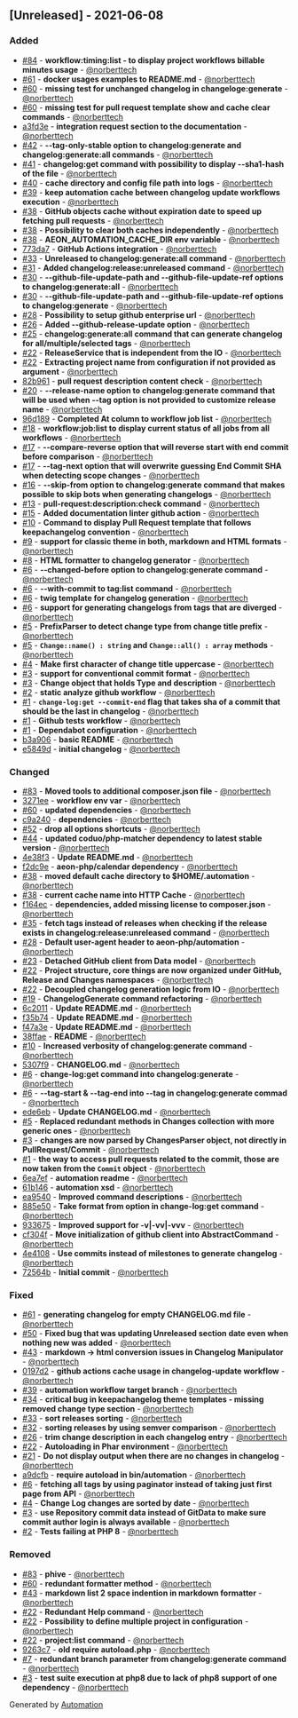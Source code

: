 ## [Unreleased] - 2021-06-08

### Added
- [#84](https://github.com/aeon-php/automation/pull/84) - **workflow:timing:list - to  display project workflows billable minutes usage** - [@norberttech](https://github.com/norberttech)
- [#61](https://github.com/aeon-php/automation/pull/61) - **docker usages examples to README.md** - [@norberttech](https://github.com/norberttech)
- [#60](https://github.com/aeon-php/automation/pull/60) - **missing test for unchanged changelog in changeloge:generate** - [@norberttech](https://github.com/norberttech)
- [#60](https://github.com/aeon-php/automation/pull/60) - **missing test for pull request template show and cache clear commands** - [@norberttech](https://github.com/norberttech)
- [a3fd3e](https://github.com/aeon-php/automation/commit/a3fd3eba1d84cbe197a85668ac5c08f1aede2c97) - **integration request section to the documentation** - [@norberttech](https://github.com/norberttech)
- [#42](https://github.com/aeon-php/automation/pull/42) - **--tag-only-stable option to changelog:generate and changelog:generate:all commands** - [@norberttech](https://github.com/norberttech)
- [#41](https://github.com/aeon-php/automation/pull/41) - **changelog:get command with possibility to display --sha1-hash of the file** - [@norberttech](https://github.com/norberttech)
- [#40](https://github.com/aeon-php/automation/pull/40) - **cache directory and config file path into logs** - [@norberttech](https://github.com/norberttech)
- [#39](https://github.com/aeon-php/automation/pull/39) - **keep automation cache between changelog update workflows execution** - [@norberttech](https://github.com/norberttech)
- [#38](https://github.com/aeon-php/automation/pull/38) - **GitHub objects cache without expiration date to speed up fetching pull requests** - [@norberttech](https://github.com/norberttech)
- [#38](https://github.com/aeon-php/automation/pull/38) - **Possibility to clear both caches independently** - [@norberttech](https://github.com/norberttech)
- [#38](https://github.com/aeon-php/automation/pull/38) - **AEON_AUTOMATION_CACHE_DIR env variable** - [@norberttech](https://github.com/norberttech)
- [773da7](https://github.com/aeon-php/automation/commit/773da7ce378907709441f37c5794be0eb1271e56) - **GitHub Actions integration** - [@norberttech](https://github.com/norberttech)
- [#33](https://github.com/aeon-php/automation/pull/33) - **Unreleased to changelog:generate:all command** - [@norberttech](https://github.com/norberttech)
- [#31](https://github.com/aeon-php/automation/pull/31) - **Added changelog:release:unreleased command** - [@norberttech](https://github.com/norberttech)
- [#30](https://github.com/aeon-php/automation/pull/30) - **--github-file-update-path and --github-file-update-ref options to changelog:generate:all** - [@norberttech](https://github.com/norberttech)
- [#30](https://github.com/aeon-php/automation/pull/30) - **--github-file-update-path and --github-file-update-ref options to changelog:generate** - [@norberttech](https://github.com/norberttech)
- [#28](https://github.com/aeon-php/automation/pull/28) - **Possibility to setup github enterprise url** - [@norberttech](https://github.com/norberttech)
- [#26](https://github.com/aeon-php/automation/pull/26) - **Added --github-release-update option** - [@norberttech](https://github.com/norberttech)
- [#25](https://github.com/aeon-php/automation/pull/25) - **changelog:generate:all command that can generate changelog for all/multiple/selected tags** - [@norberttech](https://github.com/norberttech)
- [#22](https://github.com/aeon-php/automation/pull/22) - **ReleaseService that is independent from the IO** - [@norberttech](https://github.com/norberttech)
- [#22](https://github.com/aeon-php/automation/pull/22) - **Extracting project name from configuration if not provided as argument** - [@norberttech](https://github.com/norberttech)
- [82b961](https://github.com/aeon-php/automation/commit/82b961e5a3ff4794728620cf6e7fba77e3b8296e) - **pull request description content check** - [@norberttech](https://github.com/norberttech)
- [#20](https://github.com/aeon-php/automation/pull/20) - **--release-name option to changelog:generate command that will be used when --tag option is not provided to customize release name** - [@norberttech](https://github.com/norberttech)
- [96d189](https://github.com/aeon-php/automation/commit/96d189f2ab16b54fd73f73463eaeb7178064090b) - **Completed At column to workflow job list** - [@norberttech](https://github.com/norberttech)
- [#18](https://github.com/aeon-php/automation/pull/18) - **workflow:job:list to display current status of all jobs from all workflows** - [@norberttech](https://github.com/norberttech)
- [#17](https://github.com/aeon-php/automation/pull/17) - **--compare-reverse option that will reverse start with end commit before comparison** - [@norberttech](https://github.com/norberttech)
- [#17](https://github.com/aeon-php/automation/pull/17) - **--tag-next option that will overwrite guessing End Commit SHA when detecting scope changes** - [@norberttech](https://github.com/norberttech)
- [#16](https://github.com/aeon-php/automation/pull/16) - **--skip-from option to changelog:generate command that makes possible to skip bots when generating changelogs** - [@norberttech](https://github.com/norberttech)
- [#13](https://github.com/aeon-php/automation/pull/13) - **pull-request:description:check command** - [@norberttech](https://github.com/norberttech)
- [#15](https://github.com/aeon-php/automation/pull/15) - **Added documentation linter github action** - [@norberttech](https://github.com/norberttech)
- [#10](https://github.com/aeon-php/automation/pull/10) - **Command to display Pull Request template that follows keepachangelog convention** - [@norberttech](https://github.com/norberttech)
- [#9](https://github.com/aeon-php/automation/pull/9) - **support for classic theme in both, markdown and HTML formats** - [@norberttech](https://github.com/norberttech)
- [#8](https://github.com/aeon-php/automation/pull/8) - **HTML formatter to changelog generator** - [@norberttech](https://github.com/norberttech)
- [#6](https://github.com/aeon-php/automation/pull/6) - **--changed-before option to changelog:generate command** - [@norberttech](https://github.com/norberttech)
- [#6](https://github.com/aeon-php/automation/pull/6) - **--with-commit to tag:list command** - [@norberttech](https://github.com/norberttech)
- [#6](https://github.com/aeon-php/automation/pull/6) - **twig template for changelog generation** - [@norberttech](https://github.com/norberttech)
- [#6](https://github.com/aeon-php/automation/pull/6) - **support for generating changelogs from tags that are diverged** - [@norberttech](https://github.com/norberttech)
- [#5](https://github.com/aeon-php/automation/pull/5) - **PrefixParser to detect change type from change title prefix** - [@norberttech](https://github.com/norberttech)
- [#5](https://github.com/aeon-php/automation/pull/5) - **`Change::name() : string` and `Change::all() : array`  methods** - [@norberttech](https://github.com/norberttech)
- [#4](https://github.com/aeon-php/automation/pull/4) - **Make first character of change title uppercase** - [@norberttech](https://github.com/norberttech)
- [#3](https://github.com/aeon-php/automation/pull/3) - **support for conventional commit format** - [@norberttech](https://github.com/norberttech)
- [#3](https://github.com/aeon-php/automation/pull/3) - **Change object that holds Type and description** - [@norberttech](https://github.com/norberttech)
- [#2](https://github.com/aeon-php/automation/pull/2) - **static analyze github workflow** - [@norberttech](https://github.com/norberttech)
- [#1](https://github.com/aeon-php/automation/pull/1) - **`change-log:get --commit-end` flag that takes sha of a commit that should be the last in changelog** - [@norberttech](https://github.com/norberttech)
- [#1](https://github.com/aeon-php/automation/pull/1) - **Github tests workflow** - [@norberttech](https://github.com/norberttech)
- [#1](https://github.com/aeon-php/automation/pull/1) - **Dependabot configuration** - [@norberttech](https://github.com/norberttech)
- [b3a906](https://github.com/aeon-php/automation/commit/b3a906801897f72c3e88f696aa99e9dc7b88005f) - **basic README** - [@norberttech](https://github.com/norberttech)
- [e5849d](https://github.com/aeon-php/automation/commit/e5849da3147caaf1394cfc149fdc405589d818ec) - **initial changelog** - [@norberttech](https://github.com/norberttech)

### Changed
- [#83](https://github.com/aeon-php/automation/pull/83) - **Moved tools to additional composer.json file** - [@norberttech](https://github.com/norberttech)
- [3271ee](https://github.com/aeon-php/automation/commit/3271ee24584796aca0e2ccd811ad969312cf1132) - **workflow env var** - [@norberttech](https://github.com/norberttech)
- [#60](https://github.com/aeon-php/automation/pull/60) - **updated dependencies** - [@norberttech](https://github.com/norberttech)
- [c9a240](https://github.com/aeon-php/automation/commit/c9a2403170bf47a70dfb37e2470c6162e5446e77) - **dependencies** - [@norberttech](https://github.com/norberttech)
- [#52](https://github.com/aeon-php/automation/pull/52) - **drop all options shortcuts** - [@norberttech](https://github.com/norberttech)
- [#44](https://github.com/aeon-php/automation/pull/44) - **updated coduo/php-matcher dependency to latest stable version** - [@norberttech](https://github.com/norberttech)
- [4e38f3](https://github.com/aeon-php/automation/commit/4e38f358953ddec8e52665c1b467c4e1fa3070b8) - **Update README.md** - [@norberttech](https://github.com/norberttech)
- [f2dc9e](https://github.com/aeon-php/automation/commit/f2dc9e8622d4afda8fd08cec4eb3c73da6c4d89b) - **aeon-php/calendar dependency** - [@norberttech](https://github.com/norberttech)
- [#38](https://github.com/aeon-php/automation/pull/38) - **moved default cache directory to $HOME/.automation** - [@norberttech](https://github.com/norberttech)
- [#38](https://github.com/aeon-php/automation/pull/38) - **current cache name into HTTP Cache** - [@norberttech](https://github.com/norberttech)
- [f164ec](https://github.com/aeon-php/automation/commit/f164ec7576b26597225f879504986e64a9cc8fdb) - **dependencies, added missing license to composer.json** - [@norberttech](https://github.com/norberttech)
- [#35](https://github.com/aeon-php/automation/pull/35) - **fetch tags instead of releases when checking if the release exists in changelog:release:unreleased command** - [@norberttech](https://github.com/norberttech)
- [#28](https://github.com/aeon-php/automation/pull/28) - **Default user-agent header to aeon-php/automation** - [@norberttech](https://github.com/norberttech)
- [#23](https://github.com/aeon-php/automation/pull/23) - **Detached GitHub client from Data model** - [@norberttech](https://github.com/norberttech)
- [#22](https://github.com/aeon-php/automation/pull/22) - **Project structure, core things are now organized under GitHub, Release and Changes namespaces** - [@norberttech](https://github.com/norberttech)
- [#22](https://github.com/aeon-php/automation/pull/22) - **Decoupled changelog generation logic from IO** - [@norberttech](https://github.com/norberttech)
- [#19](https://github.com/aeon-php/automation/pull/19) - **ChangelogGenerate command refactoring** - [@norberttech](https://github.com/norberttech)
- [6c2011](https://github.com/aeon-php/automation/commit/6c2011feedad4fdd20bae0802eb320f82fa759e0) - **Update README.md** - [@norberttech](https://github.com/norberttech)
- [f35b74](https://github.com/aeon-php/automation/commit/f35b7451486951efd214d2352cfadfe69e8c69c9) - **Update README.md** - [@norberttech](https://github.com/norberttech)
- [f47a3e](https://github.com/aeon-php/automation/commit/f47a3e4602247b85cb401dd24ff1a7838d7eb74f) - **Update README.md** - [@norberttech](https://github.com/norberttech)
- [38ffae](https://github.com/aeon-php/automation/commit/38ffaeb0dd3bf9b21045d5dc3d36448fd5730795) - **README** - [@norberttech](https://github.com/norberttech)
- [#10](https://github.com/aeon-php/automation/pull/10) - **Increased verbosity of changelog:generate command** - [@norberttech](https://github.com/norberttech)
- [5307f9](https://github.com/aeon-php/automation/commit/5307f96c3544ed46fcbe2b596538b02df7f99361) - **CHANGELOG.md** - [@norberttech](https://github.com/norberttech)
- [#6](https://github.com/aeon-php/automation/pull/6) - **change-log:get command into changelog:generate** - [@norberttech](https://github.com/norberttech)
- [#6](https://github.com/aeon-php/automation/pull/6) - **--tag-start & --tag-end into --tag in changelog:generate commad** - [@norberttech](https://github.com/norberttech)
- [ede6eb](https://github.com/aeon-php/automation/commit/ede6eb897f8bd0ba77ceedb3fc3ccb44590124a2) - **Update CHANGELOG.md** - [@norberttech](https://github.com/norberttech)
- [#5](https://github.com/aeon-php/automation/pull/5) - **Replaced redundant methods in Changes collection with more generic ones** - [@norberttech](https://github.com/norberttech)
- [#3](https://github.com/aeon-php/automation/pull/3) - **changes are now parsed by ChangesParser object, not directly in PullRequest/Commit** - [@norberttech](https://github.com/norberttech)
- [#1](https://github.com/aeon-php/automation/pull/1) - **the way to access pull requests related to the commit, those are now taken from the `Commit` object** - [@norberttech](https://github.com/norberttech)
- [6ea7ef](https://github.com/aeon-php/automation/commit/6ea7ef4eca73bccbaaab23f26a365f83b3586613) - **automation readme** - [@norberttech](https://github.com/norberttech)
- [61b146](https://github.com/aeon-php/automation/commit/61b146ba1360436136c7dc9e57d7658b3d6da810) - **automation xsd** - [@norberttech](https://github.com/norberttech)
- [ea9540](https://github.com/aeon-php/automation/commit/ea9540a5f4399ee4a70e8e2f4df8ef0467fbe42e) - **Improved command descriptions** - [@norberttech](https://github.com/norberttech)
- [885e50](https://github.com/aeon-php/automation/commit/885e50c5c4e5e0a757c247d65cf4b4576ce168e3) - **Take format from option in change-log:get command** - [@norberttech](https://github.com/norberttech)
- [933675](https://github.com/aeon-php/automation/commit/93367510905d645a23dc2d86cc2ab9bf4e203e9c) - **Improved support for -v|-vv|-vvv** - [@norberttech](https://github.com/norberttech)
- [cf304f](https://github.com/aeon-php/automation/commit/cf304f1c0c9a4db74b017ef134d43986039953a5) - **Move initialization of github client into AbstractCommand** - [@norberttech](https://github.com/norberttech)
- [4e4108](https://github.com/aeon-php/automation/commit/4e41083de4d76dea2fa90abc7d72815d1ab73718) - **Use commits instead of milestones to generate changelog** - [@norberttech](https://github.com/norberttech)
- [72564b](https://github.com/aeon-php/automation/commit/72564ba0991f280a74428d10fc1dee9b02659b02) - **Initial commit** - [@norberttech](https://github.com/norberttech)

### Fixed
- [#61](https://github.com/aeon-php/automation/pull/61) - **generating changelog for empty CHANGELOG.md file** - [@norberttech](https://github.com/norberttech)
- [#50](https://github.com/aeon-php/automation/pull/50) - **Fixed bug that was updating Unreleased section date even when nothing new was added** - [@norberttech](https://github.com/norberttech)
- [#43](https://github.com/aeon-php/automation/pull/43) - **markdown -> html conversion issues in Changelog Manipulator** - [@norberttech](https://github.com/norberttech)
- [0197d2](https://github.com/aeon-php/automation/commit/0197d2cce8bcef8aabfe3086331439dd9d3c085b) - **github actions cache usage in changelog-update workflow** - [@norberttech](https://github.com/norberttech)
- [#39](https://github.com/aeon-php/automation/pull/39) - **automation workflow target branch** - [@norberttech](https://github.com/norberttech)
- [#34](https://github.com/aeon-php/automation/pull/34) - **critical bug in keepachangelog theme templates - missing removed change type section** - [@norberttech](https://github.com/norberttech)
- [#33](https://github.com/aeon-php/automation/pull/33) - **sort releases sorting** - [@norberttech](https://github.com/norberttech)
- [#32](https://github.com/aeon-php/automation/pull/32) - **sorting releases by using semver comparison** - [@norberttech](https://github.com/norberttech)
- [#26](https://github.com/aeon-php/automation/pull/26) - **trim change description in each changelog entry** - [@norberttech](https://github.com/norberttech)
- [#22](https://github.com/aeon-php/automation/pull/22) - **Autoloading in Phar environment** - [@norberttech](https://github.com/norberttech)
- [#21](https://github.com/aeon-php/automation/pull/21) - **Do not display output when there are no changes in changelog** - [@norberttech](https://github.com/norberttech)
- [a9dcfb](https://github.com/aeon-php/automation/commit/a9dcfb954bd2af2b3837dbde014e62870c53021e) - **require autoload in bin/automation** - [@norberttech](https://github.com/norberttech)
- [#6](https://github.com/aeon-php/automation/pull/6) - **fetching all tags by using paginator instead of taking just first page from API** - [@norberttech](https://github.com/norberttech)
- [#4](https://github.com/aeon-php/automation/pull/4) - **Change Log changes are sorted by date** - [@norberttech](https://github.com/norberttech)
- [#3](https://github.com/aeon-php/automation/pull/3) - **use Repository commit data instead of GitData to make sure commit author login is always available** - [@norberttech](https://github.com/norberttech)
- [#2](https://github.com/aeon-php/automation/pull/2) - **Tests failing at PHP 8** - [@norberttech](https://github.com/norberttech)

### Removed
- [#83](https://github.com/aeon-php/automation/pull/83) - **phive** - [@norberttech](https://github.com/norberttech)
- [#60](https://github.com/aeon-php/automation/pull/60) - **redundant formatter method** - [@norberttech](https://github.com/norberttech)
- [#43](https://github.com/aeon-php/automation/pull/43) - **markdown list 2 space indention in markdown formatter** - [@norberttech](https://github.com/norberttech)
- [#22](https://github.com/aeon-php/automation/pull/22) - **Redundant Help command** - [@norberttech](https://github.com/norberttech)
- [#22](https://github.com/aeon-php/automation/pull/22) - **Possibility to define multiple project in configuration** - [@norberttech](https://github.com/norberttech)
- [#22](https://github.com/aeon-php/automation/pull/22) - **project:list command** - [@norberttech](https://github.com/norberttech)
- [9263c7](https://github.com/aeon-php/automation/commit/9263c7463f09a8107da64a085cbc54d1a0c78a33) - **old require autoload.php** - [@norberttech](https://github.com/norberttech)
- [#7](https://github.com/aeon-php/automation/pull/7) - **redundant branch parameter from changelog:generate command** - [@norberttech](https://github.com/norberttech)
- [#3](https://github.com/aeon-php/automation/pull/3) - **test suite execution at php8 due to lack of php8 support of one dependency** - [@norberttech](https://github.com/norberttech)

Generated by [Automation](https://github.com/aeon-php/automation)